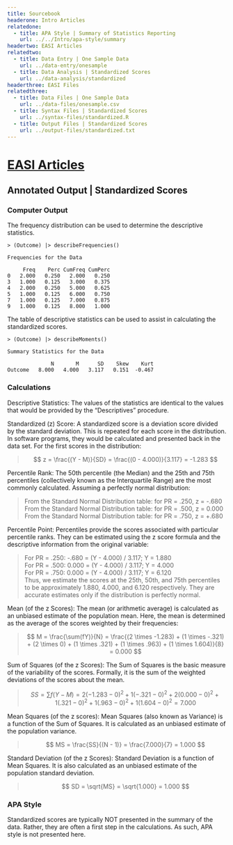 ```yaml
---
title: Sourcebook
headerone: Intro Articles
relatedone:
  - title: APA Style | Summary of Statistics Reporting
    url: ../../Intro/apa-style/summary
headertwo: EASI Articles
relatedtwo:
  - title: Data Entry | One Sample Data
    url: ../data-entry/onesample
  - title: Data Analysis | Standardized Scores
    url: ../data-analysis/standardized
headerthree: EASI Files
relatedthree:
  - title: Data Files | One Sample Data
    url: ../data-files/onesample.csv
  - title: Syntax Files | Standardized Scores
    url: ../syntax-files/standardized.R
  - title: Output Files | Standardized Scores
    url: ../output-files/standardized.txt
---
```


# [EASI Articles](../index.md)

## Annotated Output | Standardized Scores

### Computer Output

The frequency distribution can be used to determine the descriptive statistics.

```{r}
> (Outcome) |> describeFrequencies()

Frequencies for the Data

     Freq    Perc CumFreq CumPerc
0   2.000   0.250   2.000   0.250
3   1.000   0.125   3.000   0.375
4   2.000   0.250   5.000   0.625
5   1.000   0.125   6.000   0.750
7   1.000   0.125   7.000   0.875
9   1.000   0.125   8.000   1.000
```

The table of descriptive statistics can be used to assist in calculating the standardized scores.

```{r}
> (Outcome) |> describeMoments()

Summary Statistics for the Data

              N       M      SD    Skew    Kurt
Outcome   8.000   4.000   3.117   0.151  -0.467
```

### Calculations

Descriptive Statistics: The values of the statistics are identical to the values that would be provided by the “Descriptives” procedure.

Standardized (z) Score: A standardized score is a deviation score divided by the standard deviation. This is repeated for each score in the distribution. In software programs, they would be calculated and presented back in the data set. For the first scores in the distribution:

> $$ z = \frac{(Y - M)}{SD} = \frac{(0 - 4.000)}{3.117} = -1.283 $$

Percentile Rank: The 50th percentile (the Median) and the 25th and 75th percentiles (collectively known as the Interquartile Range) are the most commonly calculated. Assuming a perfectly normal distribution:

> From the Standard Normal Distribution table: for PR = .250, z = -.680  
> From the Standard Normal Distribution table: for PR = .500, z = 0.000  
> From the Standard Normal Distribution table: for PR = .750, z = +.680

Percentile Point: Percentiles provide the scores associated with particular percentile ranks. They can be estimated using the z score formula and the descriptive information from the original variable:

> For PR = .250: -.680 = (Y - 4.000) / 3.117; Y = 1.880  
> For PR = .500: 0.000 = (Y - 4.000) / 3.117; Y = 4.000  
> For PR = .750: 0.000 = (Y - 4.000) / 3.117; Y = 6.120  
> Thus, we estimate the scores at the 25th, 50th, and 75th percentiles to be approximately 1.880, 4.000, and 6.120 respectively. They are accurate estimates only if the distribution is perfectly normal.

Mean (of the z Scores): The mean (or arithmetic average) is calculated as an unbiased estimate of the population mean. Here, the mean is determined as the average of the scores weighted by their frequencies:

> $$ M = \frac{\sum(fY)}{N} = \frac{(2 \times -1.283) + (1 \times -.321) + (2 \times 0) + (1 \times .321) + (1 \times .963) + (1 \times 1.604)}{8} = 0.000 $$

Sum of Squares (of the z Scores): The Sum of Squares is the basic measure of the variability of the scores. Formally, it is the sum of the weighted deviations of the scores about the mean.

> $$ SS = \sum f (Y - M) = 2 (-1.283 - 0)^2 + 1(-.321 - 0)^2 + 2(0.000 - 0)^2 + 1(.321 - 0)^2 + 1(.963 - 0)^2 + 1(1.604 - 0)^2 = 7.000 $$

Mean Squares (of the z scores): Mean Squares (also known as Variance) is a function of the Sum of Squares. It is calculated as an unbiased estimate of the population variance.

> $$ MS = \frac{SS}{(N - 1)} = \frac{7.000}{7} = 1.000 $$

Standard Deviation (of the z Scores): Standard Deviation is a function of Mean Squares. It is also calculated as an unbiased estimate of the population standard deviation.

> $$ SD = \sqrt{MS} = \sqrt{1.000} = 1.000 $$

### APA Style

Standardized scores are typically NOT presented in the summary of the data. Rather, they are often a first step in the calculations. As such, APA style is not presented here.

